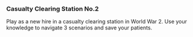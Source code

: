 ### Casualty Clearing Station No.2

Play as a new hire in a casualty clearing station in World War 2.
Use your knowledge to navigate 3 scenarios and save your patients.
